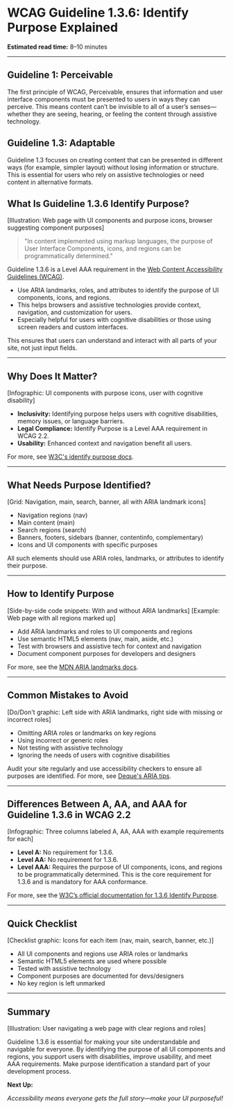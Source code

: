 <!--
title: WCAG Guideline 1.3.6: Identify Purpose Explained
series: Making the Web Accessible for All
description: A practical guide to WCAG Guideline 1.3.6 (Identify Purpose)—what it means, why it matters, and how to help browsers and assistive tech identify the purpose of user interface components beyond just input fields.
keywords: wcag 1.3.6, identify purpose, accessibility, web standards, autofill, user interface, digital inclusion
image: wcag-1-3-6-identify-purpose.png
imageAlt: Illustration of a web page with UI components and purpose icons
-->

# **WCAG Guideline 1.3.6: Identify Purpose Explained**

**Estimated read time:** 8–10 minutes

---

## **Guideline 1: Perceivable**

The first principle of WCAG, Perceivable, ensures that information and user interface components must be presented to users in ways they can perceive. This means content can’t be invisible to all of a user’s senses—whether they are seeing, hearing, or feeling the content through assistive technology.

## **Guideline 1.3: Adaptable**

Guideline 1.3 focuses on creating content that can be presented in different ways (for example, simpler layout) without losing information or structure. This is essential for users who rely on assistive technologies or need content in alternative formats.

## **What Is Guideline 1.3.6 Identify Purpose?**

[Illustration: Web page with UI components and purpose icons, browser suggesting component purposes]

> "In content implemented using markup languages, the purpose of User Interface Components, icons, and regions can be programmatically determined."

Guideline 1.3.6 is a Level AAA requirement in the [Web Content Accessibility Guidelines (WCAG)](https://www.w3.org/WAI/WCAG22/quickref/#identify-purpose).

- Use ARIA landmarks, roles, and attributes to identify the purpose of UI components, icons, and regions.
- This helps browsers and assistive technologies provide context, navigation, and customization for users.
- Especially helpful for users with cognitive disabilities or those using screen readers and custom interfaces.

This ensures that users can understand and interact with all parts of your site, not just input fields.

---

## **Why Does It Matter?**

[Infographic: UI components with purpose icons, user with cognitive disability]

- **Inclusivity:** Identifying purpose helps users with cognitive disabilities, memory issues, or language barriers.
- **Legal Compliance:** Identify Purpose is a Level AAA requirement in WCAG 2.2.
- **Usability:** Enhanced context and navigation benefit all users.

For more, see [W3C's identify purpose docs](https://www.w3.org/WAI/WCAG22/Understanding/identify-purpose.html).

---

## **What Needs Purpose Identified?**

[Grid: Navigation, main, search, banner, all with ARIA landmark icons]

- Navigation regions (nav)
- Main content (main)
- Search regions (search)
- Banners, footers, sidebars (banner, contentinfo, complementary)
- Icons and UI components with specific purposes

All such elements should use ARIA roles, landmarks, or attributes to identify their purpose.

---

## **How to Identify Purpose**

[Side-by-side code snippets: With and without ARIA landmarks]
[Example: Web page with all regions marked up]

- Add ARIA landmarks and roles to UI components and regions
- Use semantic HTML5 elements (nav, main, aside, etc.)
- Test with browsers and assistive tech for context and navigation
- Document component purposes for developers and designers

For more, see the [MDN ARIA landmarks docs](https://developer.mozilla.org/en-US/docs/Web/Accessibility/ARIA/Roles/Landmark_roles).

---

## **Common Mistakes to Avoid**

[Do/Don't graphic: Left side with ARIA landmarks, right side with missing or incorrect roles]

- Omitting ARIA roles or landmarks on key regions
- Using incorrect or generic roles
- Not testing with assistive technology
- Ignoring the needs of users with cognitive disabilities

Audit your site regularly and use accessibility checkers to ensure all purposes are identified. For more, see [Deque's ARIA tips](https://www.deque.com/blog/aria-landmarks-accessibility/).

---

## **Differences Between A, AA, and AAA for Guideline 1.3.6 in WCAG 2.2**

[Infographic: Three columns labeled A, AA, AAA with example requirements for each]

- **Level A:** No requirement for 1.3.6.
- **Level AA:** No requirement for 1.3.6.
- **Level AAA:** Requires the purpose of UI components, icons, and regions to be programmatically determined. This is the core requirement for 1.3.6 and is mandatory for AAA conformance.

For more, see the [W3C’s official documentation for 1.3.6 Identify Purpose](https://www.w3.org/WAI/WCAG22/Understanding/identify-purpose.html).

---

## **Quick Checklist**

[Checklist graphic: Icons for each item (nav, main, search, banner, etc.)]

- All UI components and regions use ARIA roles or landmarks
- Semantic HTML5 elements are used where possible
- Tested with assistive technology
- Component purposes are documented for devs/designers
- No key region is left unmarked

---

## **Summary**

[Illustration: User navigating a web page with clear regions and roles]

Guideline 1.3.6 is essential for making your site understandable and navigable for everyone. By identifying the purpose of all UI components and regions, you support users with disabilities, improve usability, and meet AAA requirements. Make purpose identification a standard part of your development process.

**Next Up:**

*Accessibility means everyone gets the full story—make your UI purposeful!*
